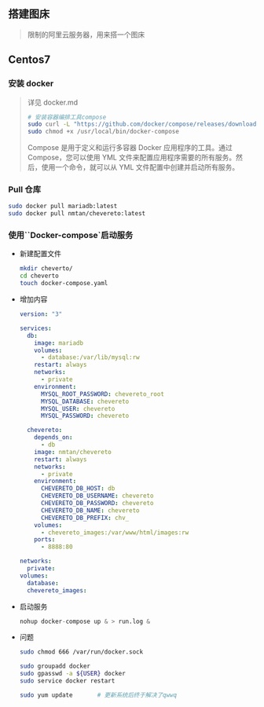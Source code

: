 <!--
title: Image_Hosting
sort:
-->

## 搭建图床

> 限制的阿里云服务器，用来搭一个图床

## Centos7

### 安装 docker

> 详见 docker.md
>
> ```bash
> # 安装容器编排工具compose
> sudo curl -L "https://github.com/docker/compose/releases/download/1.23.2/docker-compose-$(uname -s)-$(uname -m)" -o /usr/local/bin/docker-compose
> sudo chmod +x /usr/local/bin/docker-compose
>
> ```
>
> Compose 是用于定义和运行多容器 Docker 应用程序的工具。通过 Compose，您可以使用 YML 文件来配置应用程序需要的所有服务。然后，使用一个命令，就可以从 YML 文件配置中创建并启动所有服务。

### Pull 仓库

```bash
sudo docker pull mariadb:latest
sudo docker pull nmtan/chevereto:latest
```

### 使用``Docker-compose`启动服务

- 新建配置文件

  ```bash
  mkdir cheverto/
  cd cheverto
  touch docker-compose.yaml
  ```

- 增加内容

  ```yaml
  version: "3"

  services:
    db:
      image: mariadb
      volumes:
        - database:/var/lib/mysql:rw
      restart: always
      networks:
        - private
      environment:
        MYSQL_ROOT_PASSWORD: chevereto_root
        MYSQL_DATABASE: chevereto
        MYSQL_USER: chevereto
        MYSQL_PASSWORD: chevereto

    chevereto:
      depends_on:
        - db
      image: nmtan/chevereto
      restart: always
      networks:
        - private
      environment:
        CHEVERETO_DB_HOST: db
        CHEVERETO_DB_USERNAME: chevereto
        CHEVERETO_DB_PASSWORD: chevereto
        CHEVERETO_DB_NAME: chevereto
        CHEVERETO_DB_PREFIX: chv_
      volumes:
        - chevereto_images:/var/www/html/images:rw
      ports:
        - 8888:80

  networks:
    private:
  volumes:
    database:
    chevereto_images:
  ```

- 启动服务

  ```python
  nohup docker-compose up & > run.log &
  ```

- 问题

  ```bash
  sudo chmod 666 /var/run/docker.sock

  sudo groupadd docker
  sudo gpasswd -a ${USER} docker
  sudo service docker restart

  sudo yum update		# 更新系统后终于解决了qwwq
  ```
